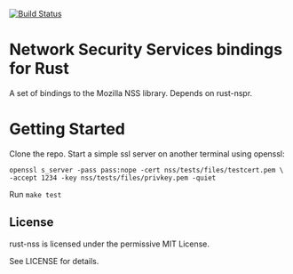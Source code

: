 [![Build Status](https://travis-ci.org/mletterle/rust-nss.png)](https://travis-ci.org/mletterle/rust-nss)
# Network Security Services bindings for Rust

A set of bindings to the Mozilla NSS library. Depends on rust-nspr.

# Getting Started

Clone the repo. Start a simple ssl server on another terminal using openssl:

`openssl s_server -pass pass:nope -cert nss/tests/files/testcert.pem \
-accept 1234 -key nss/tests/files/privkey.pem -quiet`

Run `make test`

## License

rust-nss is licensed under the permissive MIT License.

See LICENSE for details.
